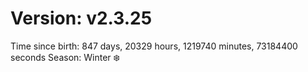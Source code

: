 # Version: v2.3.25
Time since birth: 847 days, 20329 hours, 1219740 minutes, 73184400 seconds
Season: Winter ❄️
